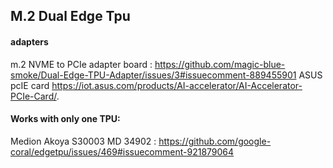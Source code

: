 ## M.2 Dual Edge Tpu
#### adapters
m.2 NVME to PCIe adapter board : https://github.com/magic-blue-smoke/Dual-Edge-TPU-Adapter/issues/3#issuecomment-889455901
ASUS pcIE card https://iot.asus.com/products/AI-accelerator/AI-Accelerator-PCIe-Card/.
#### Works with only one TPU:<br/>
Medion Akoya S30003 MD 34902 : https://github.com/google-coral/edgetpu/issues/469#issuecomment-921879064
